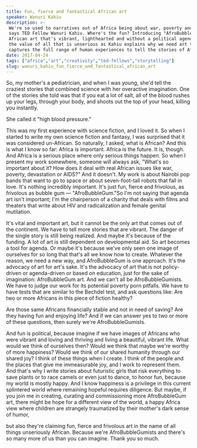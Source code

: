 ```yaml
---
title: Fun, fierce and fantastical African art
speaker: Wanuri Kahiu
description: >-
 We're so used to narratives out of Africa being about war, poverty and devastation,
 says TED Fellow Wanuri Kahiu. Where's the fun? Introducing "AfroBubbleGum" --
 African art that's vibrant, lighthearted and without a political agenda. Rethink
 the value of all that is unserious as Kahiu explains why we need art that
 captures the full range of human experiences to tell the stories of Africa.
date: 2017-04-24
tags: ["africa","art","creativity","ted-fellows","storytelling"]
slug: wanuri_kahiu_fun_fierce_and_fantastical_african_art
---
```


So, my mother's a pediatrician, and when I was young, she'd tell the craziest stories that
combined science with her overactive imagination. One of the stories she told was that if
you eat a lot of salt, all of the blood rushes up your legs, through your body, and shoots
out the top of your head, killing you instantly.

She called it "high blood pressure."

This was my first experience with science fiction, and I loved it. So when I started to
write my own science fiction and fantasy, I was surprised that it was considered
un-African. So naturally, I asked, what is African? And this is what I know so far: Africa
is important. Africa is the future. It is, though. And Africa is a serious place where
only serious things happen. So when I present my work somewhere, someone will always ask,
"What's so important about it? How does it deal with real African issues like war,
poverty, devastation or AIDS?" And it doesn't. My work is about Nairobi pop bands that
want to go to space or about seven-foot-tall robots that fall in love. It's nothing
incredibly important. It's just fun, fierce and frivolous, as frivolous as bubble gum —
"AfroBubbleGum."So I'm not saying that agenda art isn't important; I'm the chairperson of
a charity that deals with films and theaters that write about HIV and radicalization and
female genital mutilation.

It's vital and important art, but it cannot be the only art that comes out of the
continent. We have to tell more stories that are vibrant. The danger of the single story
is still being realized. And maybe it's because of the funding. A lot of art is still
dependent on developmental aid. So art becomes a tool for agenda. Or maybe it's because
we've only seen one image of ourselves for so long that that's all we know how to create.
Whatever the reason, we need a new way, and AfroBubbleGum is one approach. It's the
advocacy of art for art's sake. It's the advocacy of art that is not policy-driven or
agenda-driven or based on education, just for the sake of imagination: AfroBubbleGum
art. And we can't all be AfroBubbleGumists. We have to judge our work for its potential
poverty porn pitfalls. We have to have tests that are similar to the Bechdel test, and ask
questions like: Are two or more Africans in this piece of fiction healthy?

Are those same Africans financially stable and not in need of saving? Are they having fun
and enjoying life? And if we can answer yes to two or more of these questions, then surely
we're AfroBubbleGumists.

And fun is political, because imagine if we have images of Africans who were vibrant and
loving and thriving and living a beautiful, vibrant life. What would we think of ourselves
then? Would we think that maybe we're worthy of more happiness? Would we think of our
shared humanity through our shared joy? I think of these things when I create. I think of
the people and the places that give me immeasurable joy, and I work to represent them. And
that's why I write stories about futuristic girls that risk everything to save plants or
to race camels or even just to dance, to honor fun, because my world is mostly happy. And I
know happiness is a privilege in this current splintered world where remaining hopeful
requires diligence. But maybe, if you join me in creating, curating and commissioning more
AfroBubbleGum art, there might be hope for a different view of the world, a happy Africa
view where children are strangely traumatized by their mother's dark sense of
humor,

but also they're claiming fun, fierce and frivolous art in the name of all things
unseriously African. Because we're AfroBubbleGumists and there's so many more of us than
you can imagine. Thank you so much.

<!--
ad_duration=3.33
comment_count=14
event="TED2017"
external_start_time=0
has_talk_citation=0
intro_duration=11.82
is_subtitle_required="False"
is_talk_featured="True"
language="en"
language_swap="False"
native_language="en"
number_of_related_talks=6
number_of_speakers=1
number_of_subtitled_videos=25
number_of_tags=5
number_of_talk_download_languages=25
number_of_talk_more_resources=0
number_of_talk_recommendations=1
number_of_talks_take_actions=1
post_ad_duration=0.83
published_timestamp="2017-08-29 14:36:36"
recording_date="2017-04-24"
speaker_description="Filmmaker, writer"
speaker_is_published=1
speaker_name="Wanuri Kahiu"
talk_more_resources=[]
talk_name="Fun, fierce and fantastical African art"
talk_recommendations_blurb="Further reading, curated by Wanuri Kahiu."
talks_tags=["africa","art","creativity","ted-fellows","storytelling"]
url_audio="https://download.ted.com/talks/WanuriKahiu_2017U.mp3?apikey=acme-roadrunner"
url_photo_speaker="https://pe.tedcdn.com/images/ted/bd73c3d00368890f25e92322473ae451d34de801_254x191.jpg"
url_photo_talk="https://s3.amazonaws.com/talkstar-photos/uploads/958dc134-46d2-4a81-8e3e-e3c03b7e222e/WanuriKahiu_2017U-embed.jpg"
url_webpage="https://www.ted.com/talks/wanuri_kahiu_fun_fierce_and_fantastical_african_art"
video_type_name="TED Stage Talk"
-->